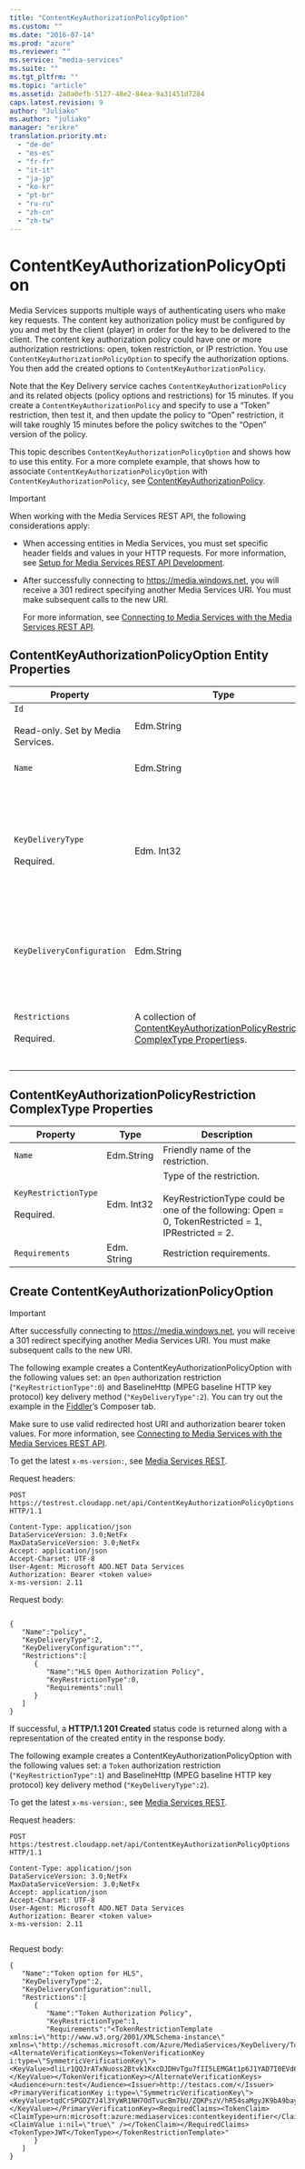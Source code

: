```yaml
---
title: "ContentKeyAuthorizationPolicyOption"
ms.custom: ""
ms.date: "2016-07-14"
ms.prod: "azure"
ms.reviewer: ""
ms.service: "media-services"
ms.suite: ""
ms.tgt_pltfrm: ""
ms.topic: "article"
ms.assetid: 2a0a0efb-5127-48e2-84ea-9a31451d7284
caps.latest.revision: 9
author: "Juliako"
ms.author: "juliako"
manager: "erikre"
translation.priority.mt: 
  - "de-de"
  - "es-es"
  - "fr-fr"
  - "it-it"
  - "ja-jp"
  - "ko-kr"
  - "pt-br"
  - "ru-ru"
  - "zh-cn"
  - "zh-tw"
---
```

# ContentKeyAuthorizationPolicyOption
Media Services supports multiple ways of authenticating users who make key requests. The content key authorization policy must be configured by you and met by the client (player) in order for the key to be delivered to the client. The content key authorization policy could have one or more authorization restrictions: open, token restriction, or IP restriction. You use `ContentKeyAuthorizationPolicyOption` to specify the authorization options. You then add the created options to `ContentKeyAuthorizationPolicy`.  
  
 Note that the Key Delivery service caches `ContentKeyAuthorizationPolicy` and its related objects (policy options and restrictions) for 15 minutes.  If you create a `ContentKeyAuthorizationPolicy` and specify to use a “Token” restriction, then test it, and then update the policy to “Open” restriction, it will take roughly 15 minutes before the policy switches to the “Open” version of the policy.  
  
 This topic describes `ContentKeyAuthorizationPolicyOption` and shows how to use this entity. For a more complete example, that shows how to associate `ContentKeyAuthorizationPolicyOption` with `ContentKeyAuthorizationPolicy`, see [ContentKeyAuthorizationPolicy](../operations/contentkeyauthorizationpolicy.md).  
  
> [!IMPORTANT]
>  When working with the Media Services REST API, the following considerations apply:  
>   
>  -   When accessing entities in Media Services, you must set specific header fields and values in your HTTP requests. For more information, see [Setup for Media Services REST API Development](http://msdn.microsoft.com/en-us/42ae6204-93bc-4797-bf40-1c68512cfb73).  
> -   After successfully connecting to https://media.windows.net, you will receive a 301 redirect specifying another Media Services URI. You must make subsequent calls to the new URI.  
>   
>      For more information, see [Connecting to Media Services with the Media Services REST API](http://msdn.microsoft.com/en-us/426d52db-1ac1-4ede-85be-da8ff5a7973f).  
  
##  <a name="mediaprocessor_entity_properties"></a> ContentKeyAuthorizationPolicyOption Entity Properties  
  
|Property|Type|Description|  
|--------------|----------|-----------------|  
|`Id`<br /><br /> Read-only. Set by Media Services.|Edm.String|Unique identifier.|  
|`Name`|Edm.String|Friendly name of the authorization policy.|  
|`KeyDeliveryType`<br /><br /> Required.|Edm. Int32|Delivery method of the content key to the client.<br /><br /> KeyDeliveryType could be one of the following: None = 0, PlayReadyLicense = 1, BaselineHttp = 2).|  
|`KeyDeliveryConfiguration`|Edm.String|Xml data, specific to the key delivery type that defines how the key is delivered to the client.|  
|`Restrictions`<br /><br /> Required.|A collection of [ContentKeyAuthorizationPolicyRestriction ComplexType Properties](#restrions)s.|Requirements defined in each restriction must be met in order to deliver the key using the key delivery data.|  
  
##  <a name="restrions"></a> ContentKeyAuthorizationPolicyRestriction ComplexType Properties  
  
|Property|Type|Description|  
|--------------|----------|-----------------|  
|`Name`|Edm.String|Friendly name of the restriction.|  
|`KeyRestrictionType`<br /><br /> Required.|Edm. Int32|Type of the restriction.<br /><br /> KeyRestrictionType could be one of the following: Open = 0, TokenRestricted = 1, IPRestricted = 2.|  
|`Requirements`|Edm. String|Restriction requirements.|  
  
## Create ContentKeyAuthorizationPolicyOption  
  
> [!IMPORTANT]
>  After successfully connecting to https://media.windows.net, you will receive a 301 redirect specifying another Media Services URI. You must make subsequent calls to the new URI.  
  
 The following example creates a ContentKeyAuthorizationPolicyOption with the following values set: an `Open` authorization restriction (`"KeyRestrictionType":0`) and BaselineHttp (MPEG baseline HTTP key protocol) key delivery method (`"KeyDeliveryType":2`). You can try out the example in the [Fiddler](http://www.telerik.com/download/fiddler)’s Composer tab.  
  
 Make sure to use valid redirected host URI and authorization bearer token values. For more information, see [Connecting to Media Services with the Media Services REST API](http://msdn.microsoft.com/en-us/426d52db-1ac1-4ede-85be-da8ff5a7973f).  
  
 To get the latest `x-ms-version:`, see [Media Services REST](../operations/azure-media-services-rest-api-reference.md).  
  
 Request headers:  
  
```  
POST https://testrest.cloudapp.net/api/ContentKeyAuthorizationPolicyOptions HTTP/1.1  
  
Content-Type: application/json  
DataServiceVersion: 3.0;NetFx  
MaxDataServiceVersion: 3.0;NetFx  
Accept: application/json  
Accept-Charset: UTF-8  
User-Agent: Microsoft ADO.NET Data Services  
Authorization: Bearer <token value>  
x-ms-version: 2.11  
```  
  
 Request body:  
  
```  
  
{    
   "Name":"policy",  
   "KeyDeliveryType":2,  
   "KeyDeliveryConfiguration":"",  
   "Restrictions":[    
      {    
         "Name":"HLS Open Authorization Policy",  
         "KeyRestrictionType":0,  
         "Requirements":null  
      }  
   ]  
}  
```  
  
 If successful, a **HTTP/1.1 201 Created** status code is returned along with a representation of the created entity in the response body.  
  
 The following example creates a ContentKeyAuthorizationPolicyOption with the following values set: a `Token` authorization restriction (`"KeyRestrictionType":1`) and BaselineHttp (MPEG baseline HTTP key protocol) key delivery method (`"KeyDeliveryType":2`).  
  
 To get the latest `x-ms-version:`, see [Media Services REST](../operations/azure-media-services-rest-api-reference.md).  
  
 Request headers:  
  
```  
POST https:/testrest.cloudapp.net/api/ContentKeyAuthorizationPolicyOptions HTTP/1.1  
  
Content-Type: application/json  
DataServiceVersion: 3.0;NetFx  
MaxDataServiceVersion: 3.0;NetFx  
Accept: application/json  
Accept-Charset: UTF-8  
User-Agent: Microsoft ADO.NET Data Services  
Authorization: Bearer <token value>  
x-ms-version: 2.11  
  
```  
  
 Request body:  
  
```  
{    
   "Name":"Token option for HLS",  
   "KeyDeliveryType":2,  
   "KeyDeliveryConfiguration":null,  
   "Restrictions":[    
      {    
         "Name":"Token Authorization Policy",  
         "KeyRestrictionType":1,  
         "Requirements":"<TokenRestrictionTemplate xmlns:i=\"http://www.w3.org/2001/XMLSchema-instance\" xmlns=\"http://schemas.microsoft.com/Azure/MediaServices/KeyDelivery/TokenRestrictionTemplate/v1\"><AlternateVerificationKeys><TokenVerificationKey i:type=\"SymmetricVerificationKey\"><KeyValue>dliLr1QQJrATxNuoss2Btvk1KxcDJDHvTgu7fII5LEMGAt1p6J1YAD7I0EVd6D69nEkNUlkSDXfgaJ3cswrf8g==</KeyValue></TokenVerificationKey></AlternateVerificationKeys><Audience>urn:test</Audience><Issuer>http://testacs.com/</Issuer><PrimaryVerificationKey i:type=\"SymmetricVerificationKey\"><KeyValue>tqdCrSPGDZYJ4l3YyWR1NH7OdTvucBm7bU/ZQKPszV/hR54saMgyJK9bA9bay996NtNpcA0OruHETvy885g46A==</KeyValue></PrimaryVerificationKey><RequiredClaims><TokenClaim><ClaimType>urn:microsoft:azure:mediaservices:contentkeyidentifier</ClaimType><ClaimValue i:nil=\"true\" /></TokenClaim></RequiredClaims><TokenType>JWT</TokenType></TokenRestrictionTemplate>"  
      }  
   ]  
}  
  
```